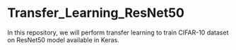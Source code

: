 # Transfer_Learning_ResNet50
In this repository, we will perform transfer learning to train CIFAR-10 dataset on ResNet50 model available in Keras. 


